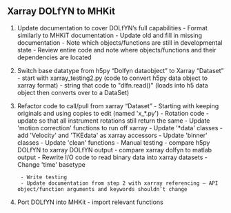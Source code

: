 Xarray DOLfYN to MHKit
----------------------
1. Update documentation to cover DOLfYN’s full capabilities
		- Format similarly to MHKiT documentation
		- Update old and fill in missing documentation
		- Note which objects/functions are still in developmental state
		- Review entire code and note where objects/functions and their dependencies are located
		
2. Switch base datatype from h5py “Dolfyn dataobject” to Xarray “Dataset”
		- start with xarray_testing2.py (code to convert h5py data object to xarray format)
		- string that code to "dlfn.read()" (loads into h5 data object then converts over to a DataSet)

3. Refactor code to call/pull from xarray “Dataset”
		- Starting with keeping originals and using copies to edit (named 'x_*.py')
		- Rotation code - update so that all instrument rotations still return the same
		- Update 'motion correction' functions to run off xarray
		- Update '*data' classes - add 'Velocity' and 'TKEdata' as xarray accessors
		- Update 'binner' classes
		- Update 'clean' functions
		- Manual testing 
			- compare h5py DOLfYN to xarray DOLfYN output
			- compare xarray dolfyn to matlab output
		- Rewrite I/O code to read binary data into xarray datasets
		- Change 'time' basetype
		
		- Write testing
		- Update documentation from step 2 with xarray referencing – API object/function arguments and keywords shouldn’t change
		
4. Port DOLfYN into MHKit
		- import relevant functions
